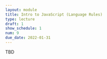 ```yaml
---
layout: module
title: Intro to JavaScript (Language Rules)
type: lecture
draft: 1
show_schedule: 1
num: 9
due_date: 2022-01-31
---
```


TBD